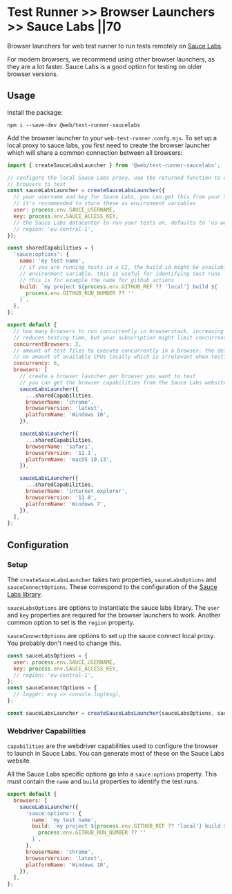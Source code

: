 # Test Runner >> Browser Launchers >> Sauce Labs ||70

Browser launchers for web test runner to run tests remotely on [Sauce Labs](https://saucelabs.com/).

For modern browsers, we recommend using other browser launchers, as they are a lot faster. Sauce Labs is a good option for testing on older browser versions.

## Usage

Install the package:

```
npm i --save-dev @web/test-runner-saucelabs
```

Add the browser launcher to your `web-test-runner.confg.mjs`. To set up a local proxy to sauce labs, you first need to create the browser launcher which will share a common connection between all browsers:

```js
import { createSauceLabsLauncher } from '@web/test-runner-saucelabs';

// configure the local Sauce Labs proxy, use the returned function to define the
// browsers to test
const sauceLabsLauncher = createSauceLabsLauncher({
  // your username and key for Sauce Labs, you can get this from your Sauce Labs account
  // it's recommended to store these as environment variables
  user: process.env.SAUCE_USERNAME,
  key: process.env.SAUCE_ACCESS_KEY,
  // the Sauce Labs datacenter to run your tests on, defaults to 'us-west-1'
  // region: 'eu-central-1',
});

const sharedCapabilities = {
  'sauce:options': {
    name: 'my test name',
    // if you are running tests in a CI, the build id might be available as an
    // environment variable. this is useful for identifying test runs
    // this is for example the name for github actions
    build: `my project ${process.env.GITHUB_REF ?? 'local'} build ${
      process.env.GITHUB_RUN_NUMBER ?? ''
    }`,
  },
};

export default {
  // how many browsers to run concurrently in browserstack. increasing this significantly
  // reduces testing time, but your subscription might limit concurrent connections
  concurrentBrowsers: 2,
  // amount of test files to execute concurrently in a browser. the default value is based
  // on amount of available CPUs locally which is irrelevant when testing remotely
  concurrency: 6,
  browsers: [
    // create a browser launcher per browser you want to test
    // you can get the browser capabilities from the Sauce Labs website
    sauceLabsLauncher({
      ...sharedCapabilities,
      browserName: 'chrome',
      browserVersion: 'latest',
      platformName: 'Windows 10',
    }),

    sauceLabsLauncher({
      ...sharedCapabilities,
      browserName: 'safari',
      browserVersion: '11.1',
      platformName: 'macOS 10.13',
    }),

    sauceLabsLauncher({
      ...sharedCapabilities,
      browserName: 'internet explorer',
      browserVersion: '11.0',
      platformName: 'Windows 7',
    }),
  ],
};
```

## Configuration

### Setup

The `createSauceLabsLauncher` takes two properties, `sauceLabsOptions` and `sauceConnectOptions`. These correspond to the configuration of the [Sauce Labs library](https://www.npmjs.com/package/saucelabs).

`sauceLabsOptions` are options to instantiate the sauce labs library. The `user` and `key` properties are required for the browser launchers to work. Another common option to set is the `region` property.

`sauceConnectOptions` are options to set up the sauce connect local proxy. You probably don't need to change this.

```js
const sauceLabsOptions = {
  user: process.env.SAUCE_USERNAME,
  key: process.env.SAUCE_ACCESS_KEY,
  // region: 'eu-central-1',
};
const sauceConnectOptions = {
  // logger: msg => console.log(msg),
};

const sauceLabsLauncher = createSauceLabsLauncher(sauceLabsOptions, sauceConnectOptions);
```

### Webdriver Capabilities

`capabilities` are the webdriver capabilities used to configure the browser to launch in Sauce Labs. You can generate most of these on the Sauce Labs website.

All the Sauce Labs specific options go into a `sauce:options` property. This must contain the `name` and `build` properties to identify the test runs.

```js
export default {
  browsers: [
    sauceLabsLauncher({
      'sauce:options': {
        name: 'my test name',
        build: `my project ${process.env.GITHUB_REF ?? 'local'} build ${
          process.env.GITHUB_RUN_NUMBER ?? ''
        }`,
      },
      browserName: 'chrome',
      browserVersion: 'latest',
      platformName: 'Windows 10',
    }),
  ],
};
```
